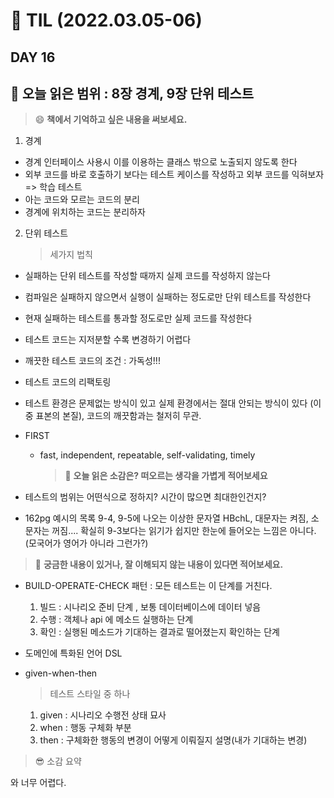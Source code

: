 # 📝 TIL (2022.03.05-06)

## DAY 16

## :book: 오늘 읽은 범위 : 8장 경계, 9장 단위 테스트

> :smile: **책에서 기억하고 싶은 내용을 써보세요.**

1. 경계

- 경계 인터페이스 사용시 이를 이용하는 클래스 밖으로 노출되지 않도록 한다
- 외부 코드를 바로 호출하기 보다는 테스트 케이스를 작성하고 외부 코드를 익혀보자 => 학습 테스트
- 아는 코드와 모르는 코드의 분리
- 경계에 위치하는 코드는 분리하자

2. 단위 테스트
   > 세가지 법칙

- 실패하는 단위 테스트를 작성할 때까지 실제 코드를 작성하지 않는다
- 컴파일은 실패하지 않으면서 실행이 실패하는 정도로만 단위 테스트를 작성한다
- 현재 실패하는 테스트를 통과할 정도로만 실제 코드를 작성한다

- 테스트 코드는 지저분할 수록 변경하기 어렵다
- 깨끗한 테스트 코드의 조건 : 가독성!!!
- 테스트 코드의 리팩토링
- 테스트 환경은 문제없는 방식이 있고 실제 환경에서는 절대 안되는 방식이 있다 (이중 표본의 본질), 코드의 깨끗함과는 철저히 무관.
- FIRST

  - fast, independent, repeatable, self-validating, timely
    > :thinking: **오늘 읽은 소감은? 떠오르는 생각을 가볍게 적어보세요**

- 테스트의 범위는 어떤식으로 정하지? 시간이 많으면 최대한인건지?
- 162pg 예시의 목록 9-4, 9-5에 나오는 이상한 문자열 HBchL, 대문자는 켜짐, 소문자는 꺼짐....
  확실히 9-3보다는 읽기가 쉽지만 한눈에 들어오는 느낌은 아니다.(모국어가 영어가 아니라 그런가?)

> :mag_right: **궁금한 내용이 있거나, 잘 이해되지 않는 내용이 있다면 적어보세요.**

- BUILD-OPERATE-CHECK 패턴 : 모든 테스트는 이 단계를 거친다.

  1.  빌드 : 시나리오 준비 단계 , 보통 데이터베이스에 데이터 넣음
  2.  수행 : 객체나 api 에 메소드 실행하는 단계
  3.  확인 : 실행된 메소드가 기대하는 결과로 떨어졌는지 확인하는 단계

- 도메인에 특화된 언어 DSL
- given-when-then
  > 테스트 스타일 중 하나
  1.  given : 시나리오 수행전 상태 묘사
  2.  when : 행동 구체화 부분
  3.  then : 구체화한 행동의 변경이 어떻게 이뤄질지 설명(내가 기대하는 변경)

> :sunglasses: 소감 요약

와 너무 어렵다.
